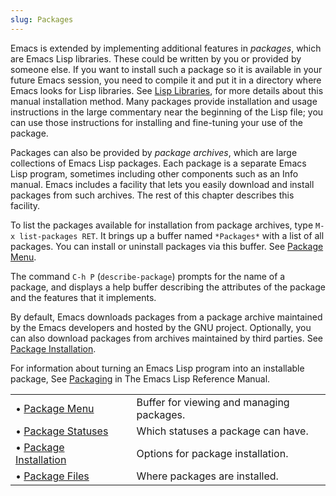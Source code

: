 ```yaml
---
slug: Packages
---
```


Emacs is extended by implementing additional features in *packages*, which are Emacs Lisp libraries. These could be written by you or provided by someone else. If you want to install such a package so it is available in your future Emacs session, you need to compile it and put it in a directory where Emacs looks for Lisp libraries. See [Lisp Libraries](/docs/emacs/Lisp-Libraries), for more details about this manual installation method. Many packages provide installation and usage instructions in the large commentary near the beginning of the Lisp file; you can use those instructions for installing and fine-tuning your use of the package.

Packages can also be provided by *package archives*, which are large collections of Emacs Lisp packages. Each package is a separate Emacs Lisp program, sometimes including other components such as an Info manual. Emacs includes a facility that lets you easily download and install packages from such archives. The rest of this chapter describes this facility.

To list the packages available for installation from package archives, type `M-x list-packages RET`<!-- /@w -->. It brings up a buffer named `*Packages*` with a list of all packages. You can install or uninstall packages via this buffer. See [Package Menu](/docs/emacs/Package-Menu).

The command `C-h P` (`describe-package`) prompts for the name of a package, and displays a help buffer describing the attributes of the package and the features that it implements.

By default, Emacs downloads packages from a package archive maintained by the Emacs developers and hosted by the GNU project. Optionally, you can also download packages from archives maintained by third parties. See [Package Installation](/docs/emacs/Package-Installation).

For information about turning an Emacs Lisp program into an installable package, See [Packaging](https://www.gnu.org/software/emacs/manual/html_mono/elisp.html#Packaging) in The Emacs Lisp Reference Manual.

|                                                            |    |                                           |
| :--------------------------------------------------------- | -- | :---------------------------------------- |
| • [Package Menu](/docs/emacs/Package-Menu)                 |    | Buffer for viewing and managing packages. |
| • [Package Statuses](/docs/emacs/Package-Statuses)         |    | Which statuses a package can have.        |
| • [Package Installation](/docs/emacs/Package-Installation) |    | Options for package installation.         |
| • [Package Files](/docs/emacs/Package-Files)               |    | Where packages are installed.             |
